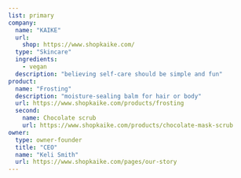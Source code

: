 ```yaml
---
list: primary
company:
  name: "KAIKE"
  url:
    shop: https://www.shopkaike.com/
  type: "Skincare"
  ingredients:
    - vegan
  description: "believing self-care should be simple and fun"
product:
  name: "Frosting"
  description: "moisture-sealing balm for hair or body"
  url: https://www.shopkaike.com/products/frosting
  second:
    name: Chocolate scrub
    url: https://www.shopkaike.com/products/chocolate-mask-scrub
owner:
  type: owner-founder
  title: "CEO"
  name: "Keli Smith"
  url: https://www.shopkaike.com/pages/our-story
---
```

